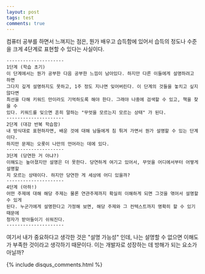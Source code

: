 ```yaml
---
layout: post
tags: test
comments: true
---
```


컴퓨터 공부를 하면서 느껴지는 점은, 뭔가 배우고 습득함에 있어서 습득의 정도나 수준을 크게 4단계로 표현할 수 있다는 사실이다.

```
---------------------
1단계 (학습 초기)
이 단계에서는 뭔가 공부한 다음 공부한 느낌이 남아있다. 하지만 다른 이들에게 설명하려고 하면
그다지 깊게 설명하지도 못하고, 1주 정도 지나면 잊어버린다. 이 단계의 것들을 놓치고 싶지 않다면
최선을 다해 키워드 만이라도 기억하도록 해야 한다. 그래야 나중에 검색할 수 있고, 책을 찾을 수
있다. 키워드를 잊으면 흔히 말하는 "무엇을 모르는지 모르는 상태" 가 된다.
---------------------
2단계 (대강 반복 학습함)
내 방식대로 표현하자면, 배운 것에 대해 남들에게 침 튀겨 가면서 뭔가 설명할 수 있는 단계이다.
하지만 문제는 오롯이 나만의 언어라는 데에 있다.
---------------------
3단계 (당연한 거 아냐?)
이해도는 높아졌지만 설명은 더 못한다. 당연하게 여기고 있어서, 무엇을 어디에서부터 어떻게 설명할
지 모르는 상태이다. 하지만 당연한 게 세상에 어디 있을까?
---------------------
4단계 (아하!)
어떤 주제에 대해 해당 주제는 물론 연관주제까지 확실히 이해하게 되면 그것을 엮어서 설명할 수 있게
된다. 누군가에게 설명한다고 가정해 보면, 해당 주제와 그 컨텍스트까지 명확히 할 수 있기 때문에
청자가 받아들이기 쉬워진다.
---------------------
```

여기서 내가 중요하다고 생각한 것은 "설명 가능성" 인데, 나는 설명할 수 없으면 이해도가 부족한 것이라고 생각하기 때문이다. 이는 개발자로 성장하는 데 방해가 되는 요소가 아닐까?

{% include disqus_comments.html %}
